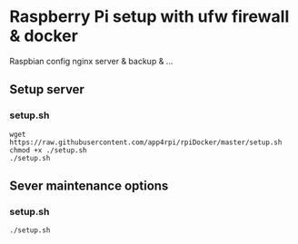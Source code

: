 # Raspberry Pi setup with ufw firewall & docker
Raspbian config nginx server & backup & ...
## Setup server
### setup.sh
```
wget https://raw.githubusercontent.com/app4rpi/rpiDocker/master/setup.sh
chmod +x ./setup.sh
./setup.sh
```
## Sever maintenance options
### setup.sh
```
./setup.sh
```
